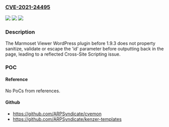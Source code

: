 ### [CVE-2021-24495](https://cve.mitre.org/cgi-bin/cvename.cgi?name=CVE-2021-24495)
![](https://img.shields.io/static/v1?label=Product&message=Marmoset%20Viewer&color=blue)
![](https://img.shields.io/static/v1?label=Version&message=1.9.3%3C%201.9.3%20&color=brighgreen)
![](https://img.shields.io/static/v1?label=Vulnerability&message=CWE-79%20Cross-site%20Scripting%20(XSS)&color=brighgreen)

### Description

The Marmoset Viewer WordPress plugin before 1.9.3 does not property sanitize, validate or escape the 'id' parameter before outputting back in the page, leading to a reflected Cross-Site Scripting issue.

### POC

#### Reference
No PoCs from references.

#### Github
- https://github.com/ARPSyndicate/cvemon
- https://github.com/ARPSyndicate/kenzer-templates

